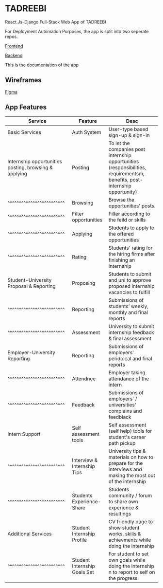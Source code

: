# TADREEBI

React.Js-Django Full-Stack Web App of TADREEBI

For Deployment Automation Purposes, the app is split into two seperate repos.

[Frontend](https://github.com/Tadreebi/fe)

[Backend](https://github.com/Tadreebi/be)

This is the documentation of the app

## Wireframes

[Figma](https://www.figma.com/file/XYYcpsR2WR0KmKYquInVaG/Tadreebi)

## App Features

| Service                   | Feature     | Desc |
| ------------------------- | ----------- | ---- |
| Basic Services            | Auth System | User-type based sign-up & sign-in |
| Internship opportunities posting, browsing & applying |  Posting    | To let the companies post internship opportunities (responsibilities, requirementsm, benefits, post-internship opportunity) |
| ^^^^^^^^^^^^^^^^^^^^^^^^^ | Browsing    | Browse the opportunities' posts |
| ^^^^^^^^^^^^^^^^^^^^^^^^^ | Filter opportunities | Filter according to the feild or skills |
| ^^^^^^^^^^^^^^^^^^^^^^^^^ | Applying    | Students to apply to the offered opportunities |
| ^^^^^^^^^^^^^^^^^^^^^^^^^ | Rating  | Students' rating for the hiring firms after finishing an internship |
| Student-University Proposal & Reporting               | Proposing  | Students to submit and uni to approve proposed internship vacancies to fulfill |
| ^^^^^^^^^^^^^^^^^^^^^^^^^ | Reporting | Submissions of students’ weekly, monthly and final reports |
| ^^^^^^^^^^^^^^^^^^^^^^^^^ | Assessment | University to submit internship feedback & final assessment |
| Employer-University Reporting | Reporting | Submissions of employers' peridoical and final reports |
| ^^^^^^^^^^^^^^^^^^^^^^^^^ | Attendnce | Employer taking attendance of the intern
| ^^^^^^^^^^^^^^^^^^^^^^^^^ | Feedback  | Submissions of employers' / universities' complains and feedblack |
| Intern Support            | Self assessment tools | Self assessment (self help) tools for student's career path pickup |
| ^^^^^^^^^^^^^^^^^^^^^^^^^ | Interview & Internship Tips | University tips & materials on how to prepare for the interviews and making the most out of the internship |
| ^^^^^^^^^^^^^^^^^^^^^^^^^ | Students Experience-Share | Students community / forum to share own experience & resultings |
| Additional Services       | Student Internship Profile | CV friendly page to show student works, skills & achievments while doing the internship |
| ^^^^^^^^^^^^^^^^^^^^^^^^^ | Student Internship Goals Set | For student to set own goals while doing the internship n to report to self on the progress |
